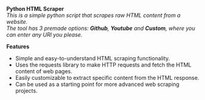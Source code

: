 **Python HTML Scraper** <br />
*This is a simple python script that scrapes raw HTML content from a website. <br />
The tool has 3 premade options: **Github**, **Youtube** and **Custom**, where you can enter any URl you please.* <br />

**Features**
* Simple and easy-to-understand HTML scraping functionality.
* Uses the requests library to make HTTP requests and fetch the HTML content of web pages.
* Easily customizable to extract specific content from the HTML response.
* Can be used as a starting point for more advanced web scraping projects.
